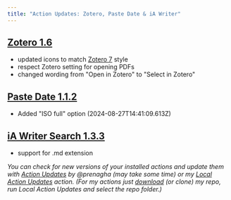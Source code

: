 ```yaml
---
title: "Action Updates: Zotero, Paste Date & iA Writer"
---
```


## [Zotero 1.6](https://github.com/Ptujec/LaunchBar/tree/master/Zotero-Actions#readme)
- updated icons to match [Zotero 7](https://www.zotero.org/blog/zotero-7/) style
- respect Zotero setting for opening PDFs
- changed wording from "Open in Zotero" to "Select in Zotero"

## [Paste Date 1.1.2](https://github.com/Ptujec/LaunchBar/tree/master/Paste-Date)
- Added "ISO full" option (2024-08-27T14:41:09.613Z)

## [iA Writer Search 1.3.3](https://github.com/Ptujec/LaunchBar/tree/master/Search-Actions#readme)
- support for .md extension

*You can check for new versions of your installed actions and update them with [Action Updates](https://renaghan.com/launchbar/action-updates/) by @prenagha (may take some time) or my [Local Action Updates](https://github.com/Ptujec/LaunchBar/tree/master/Local-Action-Updates#launchbar-action-local-action-updates) action. (For my actions just [download](https://github.com/Ptujec/LaunchBar/archive/refs/heads/master.zip) (or clone) my repo, run Local Action Updates and select the repo folder.)*